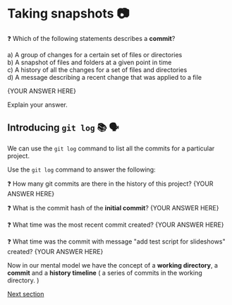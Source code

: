 # Taking snapshots 📷

❓ Which of the following statements describes a **commit**?

a) A group of changes for a certain set of files or directories\
b) A snapshot of files and folders at a given point in time\
c) A history of all the changes for a set of files and directories\
d) A message describing a recent change that was applied to a file

{YOUR ANSWER HERE}

Explain your answer.

## Introducing `git log` 📚 🗣️

We can use the `git log` command to list all the commits for a particular project.

Use the `git log` command to answer the following:

❓ How many git commits are there in the history of this project?
{YOUR ANSWER HERE}

❓ What is the commit hash of the **initial commit**?
{YOUR ANSWER HERE}

❓ What time was the most recent commit created?
{YOUR ANSWER HERE}

❓ What time was the commit with message "add test script for slideshows" created?
{YOUR ANSWER HERE}

Now in our mental model we have the concept of a **working directory**, a **commit** and a **history timeline** ( a series of commits in the working directory. )

[Next section](./2-timelines-branches.md)
